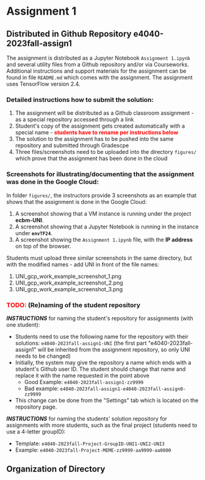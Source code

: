 # Assignment 1

## Distributed in Github Repository e4040-2023fall-assign1

The assignment is distributed as a Jupyter Notebook `Assignment 1.ipynb` and several utility files from a Github repository and/or via Courseworks. Additional instructions and support materials for the assignment can be found in file `README.md` which comes with the assignment. The assignment uses TensorFlow version 2.4.

### Detailed instructions how to submit the solution:

1. The assignment will be distributed as a Github classroom assignment - as a special repository accessed through a link
2. Student's copy of the assignment gets created automatically with a special name - <span style="color:red"><strong>students have to rename per instructions below</strong></span>
3. The solution to the assignment has to be pushed into the same repository and submitted through Gradescpe
4. Three files/screenshots need to be uploaded into the directory `figures/` which prove that the assignment has been done in the cloud

### Screenshots for illustrating/documenting that the assignment was done in the Google Cloud:

In folder `figures/`, the instructors provide 3 screenshots as an example that shows that the assignment is done in the Google Cloud:
1. A screenshot showing that a VM instance is running under the project **ecbm-UNI**.
2. A screenshot showing that a Jupyter Notebook is running in the instance under **`envTF24`**.
3. A screenshot showing the `Assignment 1.ipynb` file, with the **IP address** on top of the browser.

Students must upload three similar screenshots in the same directory, but with the modified names - add UNI in front of the file names:
1. UNI_gcp_work_example_screenshot_1.png
2. UNI_gcp_work_example_screenshot_2.png
3. UNI_gcp_work_example_screenshot_3.png

### <span style="color:red"><strong>TODO:</strong></span> (Re)naming of the student repository

***INSTRUCTIONS*** for naming the student's repository for assignments (with one student):
* Students need to use the following name for the repository with their solutions: `e4040-2023fall-assign1-UNI` (the first part "e4040-2023fall-assign1" will be inherited from the assignment repository, so only UNI needs to be changed) 
* Initially, the system may give the repository a name which ends with a student's Github user ID. The student should change that name and replace it with the name requested in the point above
  * Good Example: `e4040-2023fall-assign1-zz9999`
  * Bad example: `e4040-2023fall-assign1-e4040-2023fall-assign0-zz9999`
* This change can be done from the "Settings" tab which is located on the repository page.

***INSTRUCTIONS*** for naming the students' solution repository for assignments with more students, such as the final project (students need to use a 4-letter groupID):
* Template: `e4040-2023fall-Project-GroupID-UNI1-UNI2-UNI3`
* Example: `e4040-2023fall-Project-MEME-zz9999-aa9999-aa0000`

## Organization of Directory

